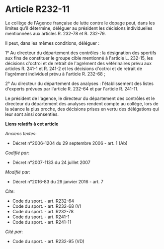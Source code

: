 # Article R232-11

Le collège de l'Agence française de lutte contre le dopage peut, dans les limites qu'il détermine, déléguer au président les
décisions individuelles mentionnées aux articles R. 232-78 et R. 232-79. 

Il peut, dans les mêmes conditions, déléguer : 

1°     Au directeur du département des contrôles : la désignation des sportifs aux fins de constituer le groupe cible
mentionné à l'article L. 232-15, les décisions d'octroi et de retrait de l'agrément des vétérinaires prévu aux articles R.
241-1 et R. 241-2 et les décisions d'octroi et de retrait de l'agrément individuel prévu à l'article R. 232-68 ; 

2° Au directeur du département des analyses : l'établissement des listes d'experts prévues par l'article R. 232-64 et par
l'article R. 241-11. 

Le président de l'agence, le directeur du département des contrôles et le directeur du département des analyses rendent
compte au collège, lors de la séance la plus proche, des décisions prises en vertu des délégations qui leur sont ainsi
consenties.

**Liens relatifs à cet article**

_Anciens textes_:

  - Décret n°2006-1204 du 29 septembre 2006 - art. 1 (Ab)

_Codifié par_:

  - Décret n°2007-1133 du 24 juillet 2007

_Modifié par_:

  - Décret n°2016-83 du 29 janvier 2016 - art. 7

_Cite_:

  - Code du sport. - art. R232-64
  - Code du sport. - art. R232-68 (V)
  - Code du sport. - art. R232-78
  - Code du sport. - art. R241-1
  - Code du sport. - art. R241-11

_Cité par_:

  - Code du sport. - art. R232-95 (VD)
